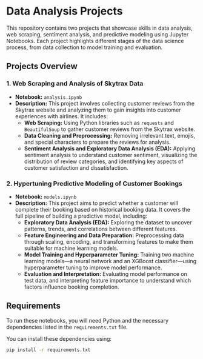 # Data Analysis Projects

This repository contains two projects that showcase skills in data analysis, web scraping, sentiment analysis, and predictive modeling using Jupyter Notebooks. Each project highlights different stages of the data science process, from data collection to model training and evaluation.

## Projects Overview

### 1. Web Scraping and Analysis of Skytrax Data
- **Notebook:** `analysis.ipynb`
- **Description:** This project involves collecting customer reviews from the Skytrax website and analyzing them to gain insights into customer experiences with airlines. It includes:
  - **Web Scraping:** Using Python libraries such as `requests` and `BeautifulSoup` to gather customer reviews from the Skytrax website.
  - **Data Cleaning and Preprocessing:** Removing irrelevant text, emojis, and special characters to prepare the reviews for analysis.
  - **Sentiment Analysis and Exploratory Data Analysis (EDA):** Applying sentiment analysis to understand customer sentiment, visualizing the distribution of review categories, and identifying key aspects of customer satisfaction and dissatisfaction.

### 2. Hypertuning Predictive Modeling of Customer Bookings
- **Notebook:** `models.ipynb`
- **Description:** This project aims to predict whether a customer will complete their booking based on historical booking data. It covers the full pipeline of building a predictive model, including:
  - **Exploratory Data Analysis (EDA):** Exploring the dataset to uncover patterns, trends, and correlations between different features.
  - **Feature Engineering and Data Preparation:** Preprocessing data through scaling, encoding, and transforming features to make them suitable for machine learning models.
  - **Model Training and Hyperparameter Tuning:** Training two machine learning models—a neural network and an XGBoost classifier—using hyperparameter tuning to improve model performance.
  - **Evaluation and Interpretation:** Evaluating model performance on test data, and interpreting feature importance to understand which factors influence booking completion.

## Requirements

To run these notebooks, you will need Python and the necessary dependencies listed in the `requirements.txt` file.

You can install these dependencies using:
```bash
pip install -r requirements.txt
```